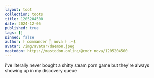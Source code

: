 ```yaml
---
layout: toot
collection: toots
title: 1205204500
date: 2024-12-05
published: true
tags: []
pinned: false
author: ⸸ commander ░ nova ⸸ :~$
avatar: /img/avatar/daemon.jpeg
mastodon: https://mastodon.online/@cmdr_nova/1205204500
---
```


i've literally never bought a shitty steam porn game but they're always showing up in my discovery queue
